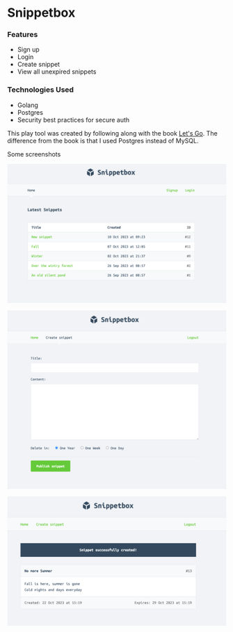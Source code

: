 # Snippetbox

### Features
* Sign up
* Login
* Create snippet
* View all unexpired snippets

### Technologies Used
* Golang
* Postgres
* Security best practices for secure auth

This play tool was created by following along with the book [Let's Go](https://lets-go.alexedwards.net/). The difference from the book is that I used Postgres instead of MySQL.

Some screenshots

![Home](./readmeassets/home.png)

![Create Post](./readmeassets/createpost.png)

![Publish Post](./readmeassets/publishpost.png)